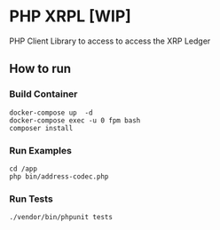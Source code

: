 # PHP XRPL [WIP]

PHP Client Library to access to access the XRP Ledger

## How to run

### Build Container
```
docker-compose up  -d
docker-compose exec -u 0 fpm bash
composer install
```

### Run Examples 
```
cd /app
php bin/address-codec.php
```

### Run Tests
`./vendor/bin/phpunit tests`